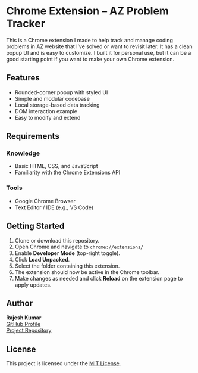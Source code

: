 # Chrome Extension – AZ Problem Tracker

This is a Chrome extension I made to help track and manage coding problems in AZ website that I’ve solved or want to revisit later. It has a clean popup UI and is easy to customize. I built it for personal use, but it can be a good starting point if you want to make your own Chrome extension.

## Features

- Rounded-corner popup with styled UI
- Simple and modular codebase
- Local storage-based data tracking
- DOM interaction example
- Easy to modify and extend

## Requirements

### Knowledge

- Basic HTML, CSS, and JavaScript
- Familiarity with the Chrome Extensions API

### Tools

- Google Chrome Browser
- Text Editor / IDE (e.g., VS Code)

## Getting Started

1. Clone or download this repository.
2. Open Chrome and navigate to `chrome://extensions/`
3. Enable **Developer Mode** (top-right toggle).
4. Click **Load Unpacked**.
5. Select the folder containing this extension.
6. The extension should now be active in the Chrome toolbar.
7. Make changes as needed and click **Reload** on the extension page to apply updates.

## Author

**Rajesh Kumar**  
[GitHub Profile](https://github.com/rt2195355)  
[Project Repository](https://github.com/rt2195355/chrome-ext-problem-tracker)

## License

This project is licensed under the [MIT License](./LICENSE).
